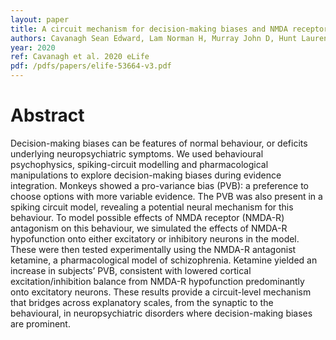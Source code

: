 ```yaml
---
layout: paper
title: A circuit mechanism for decision-making biases and NMDA receptor hypofunction
authors: Cavanagh Sean Edward, Lam Norman H, Murray John D, Hunt Laurence Tudor, Kennerley Steven Wayne
year: 2020
ref: Cavanagh et al. 2020 eLife
pdf: /pdfs/papers/elife-53664-v3.pdf
---
```


# Abstract

Decision-making biases can be features of normal behaviour, or deficits underlying neuropsychiatric symptoms. We used behavioural psychophysics, spiking-circuit modelling and pharmacological manipulations to explore decision-making biases during evidence integration. Monkeys showed a pro-variance bias (PVB): a preference to choose options with more variable evidence. The PVB was also present in a spiking circuit model, revealing a potential neural mechanism for this behaviour. To model possible effects of NMDA receptor (NMDA-R) antagonism on this behaviour, we simulated the effects of NMDA-R hypofunction onto either excitatory or inhibitory neurons in the model. These were then tested experimentally using the NMDA-R antagonist ketamine, a pharmacological model of schizophrenia. Ketamine yielded an increase in subjects’ PVB, consistent with lowered cortical excitation/inhibition balance from NMDA-R hypofunction predominantly onto excitatory neurons. These results provide a circuit-level mechanism that bridges across explanatory scales, from the synaptic to the behavioural, in neuropsychiatric disorders where decision-making biases are prominent.